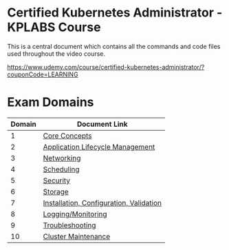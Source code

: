 # Certified Kubernetes Administrator - KPLABS Course

This is a central document which contains all the commands and code files used throughout the video course. 

https://www.udemy.com/course/certified-kubernetes-administrator/?couponCode=LEARNING


# Exam Domains

| Domain | Document Link |
| ------ | ------ |
| 1 | [Core Concepts][PlDa] |
| 2 | [Application Lifecycle Management][PlDb] |
| 3 | [Networking][PlDc] 
| 4 | [Scheduling][PlDd] |
| 5 | [Security][PlDe] |
| 6 | [Storage][PlDf] |
| 7 | [Installation, Configuration, Validation][PlDg] |
| 8 | [Logging/Monitoring][PlDh] |
| 9 | [Troubleshooting][PlDi] |
| 10 | [Cluster Maintenance][PlDj] |


   [PlDa]: <https://github.com/zealvora/certified-kubernetes-administrator/tree/master/Domain%201%20-%20Core%20Concepts>
   [PlDb]: <https://github.com/zealvora/certified-kubernetes-administrator/tree/master/Domain%202%20-%20Application%20LifeCycle%20Management>
   [PlDc]: <https://github.com/zealvora/certified-kubernetes-administrator/tree/master/Domain%203%20-%20Networking>
   [PlDd]: <https://github.com/zealvora/certified-kubernetes-administrator/tree/master/Domain%204%20-%20Scheduling>
   [PlDe]: <https://github.com/zealvora/certified-kubernetes-administrator/tree/master/Domain%205%20-%20Security>
   [PlDf]: <https://github.com/zealvora/certified-kubernetes-administrator/tree/master/Domain%206%20-%20Storage>
   [PlDg]: <https://github.com/zealvora/certified-kubernetes-administrator/tree/master/Domain%207%20-%20Installation%2CConfiguration%2CValidation>
   [PlDh]: <https://github.com/zealvora/certified-kubernetes-administrator/tree/master/Domain%208%20-%20Logging%20and%20Monitoring>
   [PlDi]: <https://github.com/zealvora/certified-kubernetes-administrator/tree/master/Domain%209%20-%20Troubleshooting>
   [PlDj]: <https://github.com/zealvora/certified-kubernetes-administrator/tree/master/Domain%2010%20-%20Cluster%20Maintenance>
